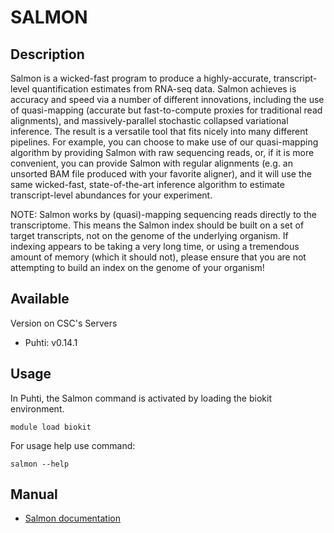# SALMON

## Description

Salmon is a wicked-fast program to produce a highly-accurate, transcript-level quantification estimates from RNA-seq data. Salmon achieves is accuracy and speed via a number of different innovations, including the use of quasi-mapping (accurate but fast-to-compute proxies for traditional read alignments), and massively-parallel stochastic collapsed variational inference. The result is a versatile tool that fits nicely into many different pipelines. For example, you can choose to make use of our quasi-mapping algorithm by providing Salmon with raw sequencing reads, or, if it is more convenient, you can provide Salmon with regular alignments (e.g. an unsorted BAM file produced with your favorite aligner), and it will use the same wicked-fast, state-of-the-art inference algorithm to estimate transcript-level abundances for your experiment.

NOTE: Salmon works by (quasi)-mapping sequencing reads directly to the transcriptome. This means the Salmon index should be built on a set of target transcripts, not on the genome of the underlying organism. If indexing appears to be taking a very long time, or using a tremendous amount of memory (which it should not), please ensure that you are not attempting to build an index on the genome of your organism!


## Available

Version on CSC's Servers

-   Puhti: v0.14.1

## Usage

In Puhti, the Salmon command is activated by loading the biokit environment.

```text
module load biokit
```
For usage help use command:
```text
salmon --help
```



## Manual

*   [Salmon documentation](https://salmon.readthedocs.io/en/latest/)





